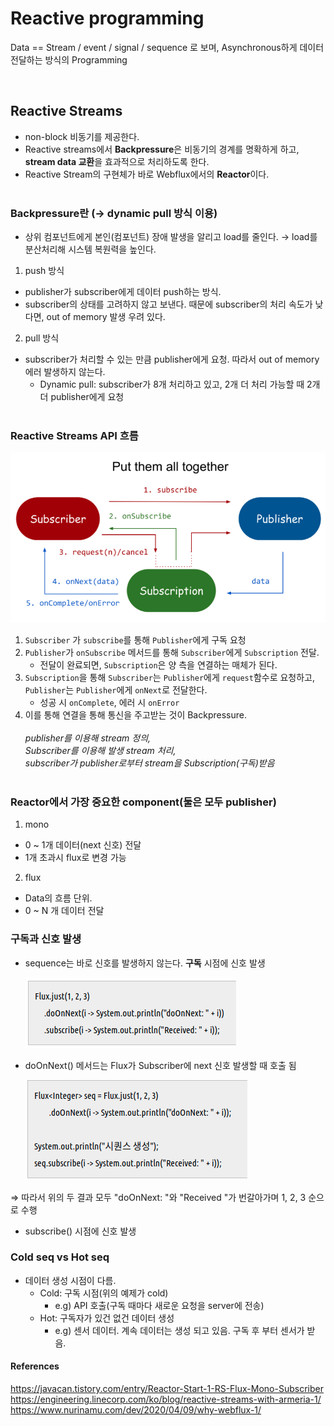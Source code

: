 # Reactive programming

Data == Stream / event / signal / sequence 로 보며, Asynchronous하게 데이터 전달하는 방식의 Programming

<br>

## Reactive Streams

* non-block 비동기를 제공한다.
* Reactive streams에서 **Backpressure**은 비동기의 경계를 명확하게 하고, **stream data 교환**을 효과적으로 처리하도록 한다.
* Reactive Stream의 구현체가 바로 Webflux에서의 **Reactor**이다.
<br><br>

### Backpressure란 (→ dynamic pull 방식 이용)

- 상위 컴포넌트에게 본인(컴포넌트) 장애 발생을 알리고 load를 줄인다. → load를 분산처리해 시스템 복원력을 높인다.

1. push 방식
* publisher가 subscriber에게 데이터 push하는 방식.
* subscriber의 상태를 고려하지 않고 보낸다. 때문에 subscriber의 처리 속도가 낮다면, out of memory 발생 우려 있다.

2. pull 방식
* subscriber가 처리할 수 있는 만큼 publisher에게 요청. 따라서 out of memory 에러 발생하지 않는다.
	- Dynamic pull: subscriber가 8개 처리하고 있고, 2개 더 처리 가능할 때 2개 더 publisher에게 요청
 <br><br>

### Reactive Streams API 흐름 

<img src = "./images/reactiveflow.png">

1. `Subscriber` 가 `subscribe`를 통해 `Publisher`에게 구독 요청
2. `Publisher`가 `onSubscribe` 메서드를 통해 `Subscriber`에게 `Subscription` 전달.
	- 전달이 완료되면, `Subscription`은 양 측을 연결하는 매체가 된다.
3. `Subscription`을 통해 `Subscriber`는 `Publisher`에게 `request`함수로 요청하고, `Publisher`는 `Publisher`에게 `onNext`로 전달한다.
	- 성공 시 `onComplete`, 에러 시 `onError`
4. 이를 통해 연결을 통해 통신을 주고받는 것이 Backpressure.
<br><br>
_publisher를 이용해 stream 정의,<br>
Subscriber를 이용해 발생 stream 처리,<br>
subscriber가 publisher로부터 stream을 Subscription(구독)받음_
<br><br>

### Reactor에서 가장 중요한 component(둘은 모두 publisher)
1. mono
- 0 ~ 1개 데이터(next 신호) 전달
- 1개 초과시 flux로 변경 가능
2. flux
- Data의 흐름 단위.
- 0 ~ N 개 데이터 전달

### 구독과 신호 발생

- sequence는 바로 신호를 발생하지 않는다. **구독** 시점에 신호 발생

    <img src = "./images/first.png">

- doOnNext() 메서드는 Flux가 Subscriber에 next 신호 발생할 때 호출 됨

    <img src = "./images/second.png">

⇒ 따라서 위의 두 결과 모두 "doOnNext: "와 "Received "가 번갈아가며 1, 2, 3 순으로 수행

- subscribe() 시점에 신호 발생

### Cold seq vs Hot seq

- 데이터 생성 시점이 다름.
    - Cold: 구독 시점(위의 예제가 cold)
        - e.g) API 호출(구독 때마다 새로운 요청을 server에 전송)
    - Hot: 구독자가 있건 없건 데이터 생성
        - e.g) 센서 데이터. 계속 데이터는 생성 되고 있음. 구독 후 부터 센서가 받음.

#### References
https://javacan.tistory.com/entry/Reactor-Start-1-RS-Flux-Mono-Subscriber <br>
https://engineering.linecorp.com/ko/blog/reactive-streams-with-armeria-1/ <br>
https://www.nurinamu.com/dev/2020/04/09/why-webflux-1/
